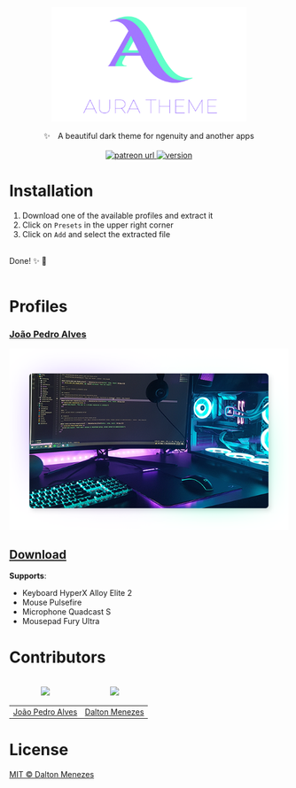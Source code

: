 <p align="center">
  <img src="https://github.com/daltonmenezes/assets/blob/master/images/aura-theme/new-heading.png?raw=true" alt="Aura Theme" width="70%" />
</p>

<p align="center">
✨ A beautiful dark theme for ngenuity and another apps
  <br><br>

  <!-- Patreon -->
  <a href="https://www.patreon.com/daltonmenezes">
    <img alt="patreon url" src="https://img.shields.io/badge/support%20on-patreon-1C1E26?style=for-the-badge&labelColor=1C1E26&color=61ffca">
  </a>

  <!-- version -->
  <a href="#">
    <img alt="version" src="https://img.shields.io/badge/version%20-v1.0.0-1C1E26?style=for-the-badge&labelColor=1C1E26&color=61ffca">
  </a>
</p>



# Installation

1. Download one of the available profiles and extract it
2. Click on `Presets` in the upper right corner
3. Click on `Add` and select the extracted file

<br/>
Done! ✨ 🎉
<br/>
<br/>

# Profiles

### [João Pedro Alves](https://github.com/joaopealves)

![img](https://raw.githubusercontent.com/daltonmenezes/assets/master/images/aura-theme/ngnuity/ngnuity-joao-pedro-alves.png)

## [Download](https://raw.githubusercontent.com/daltonmenezes/assets/master/images/aura-theme/ngnuity/ngnuity-joao-pedro-alves.png)

**Supports**:

- Keyboard HyperX Alloy Elite 2
- Mouse Pulsefire
- Microphone Quadcast S
- Mousepad Fury Ultra

# Contributors

<table>
  <thead>
    <tr>
      <td valign="bottom"><p align="center">
        <a href="https://github.com/joaopealves">
          <img src="https://github.com/joaopealves.png?size=100" align="center" />
        </a>
      </p></td>
      <td valign="bottom"><p align="center">
  <a href="https://github.com/daltonmenezes">
    <img src="https://github.com/daltonmenezes.png?size=100" align="center" />
  </a>
</p></td>
    </tr>
  </thead>

  <tbody>
    <tr>
      <td><a href="https://github.com/joaopealves">João Pedro Alves</a></td>
      <td><a href="https://github.com/daltonmenezes">Dalton Menezes</a></td>
    </tr>
  </tbody>
</table>

# License
[MIT © Dalton Menezes](https://github.com/daltonmenezes/aura-theme/blob/main/LICENSE)
